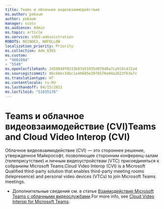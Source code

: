 ```yaml
---
title: Teams и облачное видеовзаимодействие
ms.author: pebaum
author: pebaum
manager: scotv
ms.audience: Admin
ms.topic: article
ms.service: o365-administration
ROBOTS: NOINDEX, NOFOLLOW
localization_priority: Priority
ms.collection: Adm_O365
ms.custom:
- "9002894"
- "5540"
ms.openlocfilehash: 2458849f0333b87a51935d076d0a7ca916c472a4
ms.sourcegitcommit: 8bc60ec34bc1e40685e3976576e04a2623f63a7c
ms.translationtype: HT
ms.contentlocale: ru-RU
ms.lasthandoff: 04/15/2021
ms.locfileid: "51835176"
---
```

# <a name="teams-and-cloud-video-interop-cvi"></a><span data-ttu-id="10991-102">Teams и облачное видеовзаимодействие (CVI)</span><span class="sxs-lookup"><span data-stu-id="10991-102">Teams and Cloud Video Interop (CVI)</span></span>

<span data-ttu-id="10991-103">Облачное видеовзаимодействие (CVI) — это стороннее решение, утвержденное Майкрософт, позволяющее сторонним конференц-залам (телеприсутствие) и личным видеоустройствам (VTC) присоединяться к собраниям Microsoft Teams.</span><span class="sxs-lookup"><span data-stu-id="10991-103">Cloud Video Interop (CVI) is a Microsoft Qualified third-party solution that enables third-party meeting rooms (telepresence) and personal video devices (VTCs) to join Microsoft Teams meetings.</span></span>

- <span data-ttu-id="10991-104">Дополнительные сведения см. в статье [Взаимодействие Microsoft Teams с облачными видеослужбами](https://docs.microsoft.com/microsoftteams/cloud-video-interop).</span><span class="sxs-lookup"><span data-stu-id="10991-104">For more info, see [Cloud Video Interop for Microsoft Teams](https://docs.microsoft.com/microsoftteams/cloud-video-interop).</span></span>
